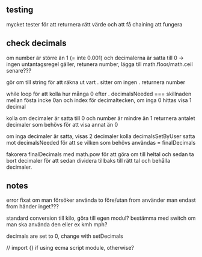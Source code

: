 ## testing 
mycket tester för att returnera rätt värde och att få chaining att fungera

## check decimals

om number är större än 1  (=  inte 0.001) och decimalerna är satta till 0 -> ingen untantagsregel gäller, retunera number, lägga till math.floor/math.ceil senare???

gör om till string för att räkna ut vart . sitter
om ingen . returnera number

while loop för att kolla hur många 0 efter . 
decimalsNeeded === skillnaden mellan fösta incke 0an och index för decimaltecken, om inga 0 hittas visa 1 decimal

kolla om decimaler är satta till 0 och number är mindre än 1
returnera antalet decimaler som behövs för att visa annat än 0

om inga decimaler är satta, visas 2 decimaler
kolla decimalsSetByUser satta mot decimalsNeeded för att se vilken som behövs användas = finalDecimals

fakorera finalDecimals med math.pow för att göra om till heltal och sedan ta bort decimaler för att sedan dividera tillbaks till rätt tal och behålla decimaler. 

## notes
error fixat om man försöker använda to före/utan from
använder man endast from händer inget???

standard conversion till kilo, göra till egen modul? bestämma med switch om man ska använda den eller ex kmh mph?

decimals are set to 0, change with setDecimals

// import {} if using ecma script module, otherwise?